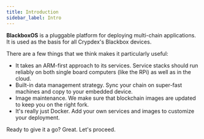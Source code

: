 ```yaml
---
title: Introduction
sidebar_label: Intro
---
```


**BlackboxOS** is a pluggable platform for deploying multi-chain applications. It is used as the basis for all Crypdex's Blackbox devices.

There are a few things that we think makes it particularly useful:

- It takes an ARM-first approach to its services. Service stacks should run reliably on both single board computers (like the RPi) as well as in the cloud.
- Built-in data management strategy. Sync your chain on super-fast machines and copy to your embedded device.
- Image maintenance. We make sure that blockchain images are updated to keep you on the right fork.
- It's really just Docker. Add your own services and images to customize your deployment.

Ready to give it a go? Great. Let's proceed.
